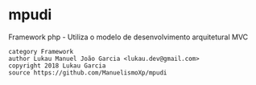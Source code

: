 # mpudi
Framework php - Utiliza o modelo de desenvolvimento arquitetural MVC


    category Framework
    author Lukau Manuel João Garcia <lukau.dev@gmail.com>
    copyright 2018 Lukau Garcia
    source https://github.com/ManuelismoXp/mpudi
